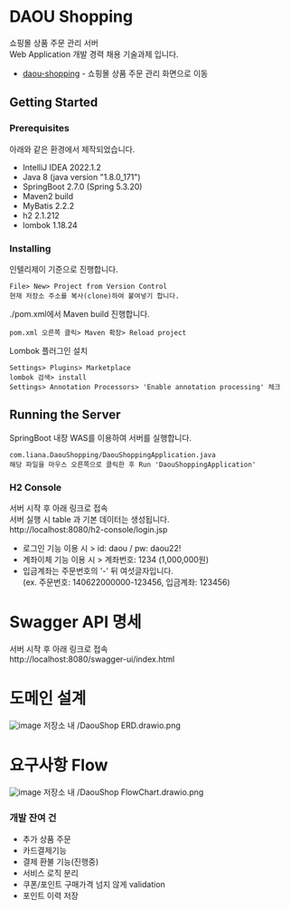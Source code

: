 # DAOU Shopping

쇼핑몰 상품 주문 관리 서버   
Web Application 개발 경력 채용 기술과제 입니다.   

* [daou-shopping](https://github.com/lianachoi/daou-shopping) - 쇼핑몰 상품 주문 관리 화면으로 이동


## Getting Started


### Prerequisites

아래와 같은 환경에서 제작되었습니다.


* IntelliJ IDEA 2022.1.2
* Java 8 (java version "1.8.0_171")
* SpringBoot 2.7.0 (Spring 5.3.20)
* Maven2 build
* MyBatis 2.2.2
* h2 2.1.212
* lombok 1.18.24


### Installing

인텔리제이 기준으로 진행합니다.

```
File> New> Project from Version Control
현재 저장소 주소를 복사(clone)하여 붙여넣기 합니다.
```

./pom.xml에서 Maven build 진행합니다.

``` 
pom.xml 오른쪽 클릭> Maven 확장> Reload project
```

Lombok 플러그인 설치

```
Settings> Plugins> Marketplace
lombok 검색> install
Settings> Annotation Processors> 'Enable annotation processing' 체크
```

## Running the Server

SpringBoot 내장 WAS를 이용하여 서버를 실행합니다.

```
com.liana.DaouShopping/DaouShoppingApplication.java
해당 파일을 마우스 오른쪽으로 클릭한 후 Run 'DaouShoppingApplication'
```


### H2 Console
서버 시작 후 아래 링크로 접속   
서버 실행 시 table 과 기본 데이터는 생성됩니다.   
http://localhost:8080/h2-console/login.jsp

* 로그인 기능 이용 시 > id: daou / pw: daou22!
* 계좌이체 기능 이용 시 > 계좌번호: 1234 (1,000,000원)
* 입금계좌는 주문번호의 '-' 뒤 여섯글자입니다.   
(ex. 주문번호: 140622000000-123456, 입금계좌: 123456)

# Swagger API 명세
서버 시작 후 아래 링크로 접속   
http://localhost:8080/swagger-ui/index.html

# 도메인 설계
![image](https://user-images.githubusercontent.com/24507556/173575715-51165cf7-b8fd-4acf-80b9-c61b60e75467.png)
저장소 내 /DaouShop ERD.drawio.png

# 요구사항 Flow
![image](https://user-images.githubusercontent.com/24507556/173575787-c16573cb-a556-424c-9a92-c56b5c405c90.png)
저장소 내 /DaouShop FlowChart.drawio.png

### 개발 잔여 건
* 추가 상품 주문
* 카드결제기능
* 결제 환불 기능(진행중)
* 서비스 로직 분리
* 쿠폰/포인트 구매가격 넘지 않게 validation
* 포인트 이력 저장